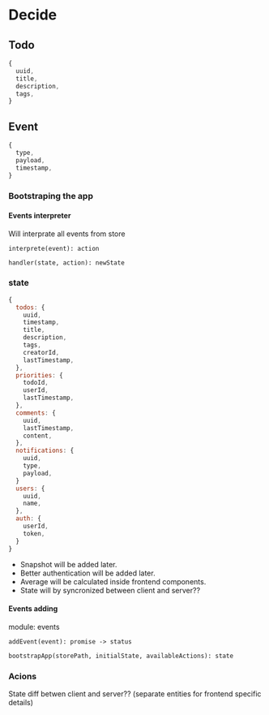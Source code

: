 # Decide

## Todo

```javascript
{
  uuid,
  title,
  description,
  tags,
}
```

## Event

```javascript
{
  type,
  payload,
  timestamp,
}
```

### Bootstraping the app

#### Events interpreter

Will interprate all events from store

`interprete(event): action`

`handler(state, action): newState`

### state

```javascript
{
  todos: {
    uuid,
    timestamp,
    title,
    description,
    tags,
    creatorId,
    lastTimestamp,
  },
  priorities: {
    todoId,
    userId,
    lastTimestamp,
  },
  comments: {
    uuid,
    lastTimestamp,
    content,
  },
  notifications: {
    uuid,
    type,
    payload,
  }
  users: {
    uuid,
    name,
  },
  auth: {
    userId,
    token,
  }
}
```

* Snapshot will be added later.
* Better authentication will be added later.
* Average will be calculated inside frontend components.
* State will by syncronized between client and server??

#### Events adding

module: events

`addEvent(event): promise -> status`

`bootstrapApp(storePath, initialState, availableActions): state`

### Acions

State diff betwen client and server??
(separate entities for frontend specific details)
